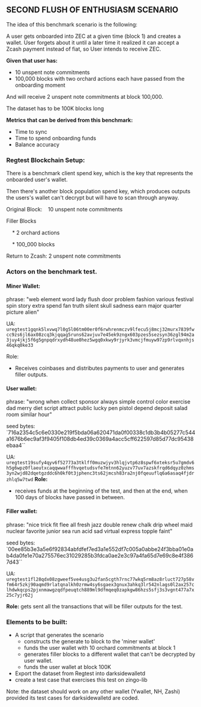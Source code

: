 ## SECOND FLUSH OF ENTHUSIASM SCENARIO
The idea of this benchmark scenario is the following:

A user gets onboarded into ZEC at a given time (block 1)  and creates a wallet.
User forgets about it until a later time it realized it can accept a Zcash payment instead of fiat, so User intends to receive ZEC. 

**Given that user has:**
-  10 unspent note commitments 
- 100,000 blocks with two orchard actions each have passed from the onboarding moment

And will receive 2 unspent note commitments at block 100,000.

The dataset has to be 100K blocks long

**Metrics that can be derived from this benchmark:**
- Time to sync
- Time to spend onboarding funds
- Balance accuracy

### Regtest Blockchain Setup:

There is a benchmark client spend key, which is the key that represents the onboarded user's wallet.

Then there's another block population spend key, which produces outputs the users's wallet can't decrypt but will have to scan through anyway.

Original Block:    10 unspent note commitments

Filler Blocks

    * 2 orchard actions

    * 100_000 blocks

Return to Zcash:  2 unspent note commitments

### Actors on the benchmark test.

#### Miner Wallet:
phrase: "web element word lady flush door problem fashion various festival spin story extra spend fan truth silent skull sadness earn major quarter picture alien"

UA: `uregtest1gqnk5lxvwq7l0g5l06tm00er0f6rwhrenmczv9lfecu5j8mcj32murx7839fwcc9zs6jl6ax08zcq3kjqqag5runs62avjuv7e45ek9zngx603pzes5sezsyn36zgl94m2a3juy4jkj5f6g5gnpqdrxydh48ue0hez5wgq0xkwy9rjyrk3vmcjfmuyw97zp9rlvqxnhjs46qkq0ke33`

Role:
- Receives coinbases and distributes payments to user and generates filler outputs.

#### User wallet:
phrase: "wrong when collect sponsor always simple control color exercise dad merry diet script attract public lucky pen pistol depend deposit salad room similar hour"

seed bytes: `716a2354c5c6e0330e219f5bda06a620471da0f00338c1db3b4b05277c544a1676b6ec9af3f9405f108db4ed39c0369a4acc5cff622597d85d77dc95438ebaa4``

UA: 
`uregtest19sufy4qyv6f52773a3tklff0muzwjyv3hlqjvtp6z8spwf6xteksr5u7gmdv6h5g6wpz0flaeutxcaqqwwafffhvqetudsvfe7mtnn62yuzv77uv7azskfrqd6dqyz0zhms3yn2wjd82dqetgzddc6h0kf0t3jphenc3ts62jmcsh83ra2nj0fqeuuflq6a6asaq4fjdrzhlq5w7twd`
**Role:**
- receives funds at the beginning of the test, and then at the end, when 100 days of blocks have passed in between.

#### Filler wallet:
phrase: "nice trick fit flee all fresh jazz double renew chalk drip wheel maid nuclear favorite junior sea run acid sad virtual express topple faint"

seed bytes: `00ee85b3e3a5e6f92834abfdfef7ed3a1e552df7c005a0abbe24f3bba01e0ab4da0fe1e70a275576ec31029285b3fdca0ae2e3c97a4fa65d7e69c8e4f3867d43``

UA: 
`uregtest1fl28qdx08zgweef5ve4usg3u2fan5cgth7rnc77wkq5rm8az8rluct727p58vfm64r5zkj90aqmd9rlatqnalkh0zrmw4sy6sgaex3gnux3ahkq3lr542nlags0l2ax257clhdwkqcps2pjxnmawgzqdfpeuqtch889ml9dfmqeq0zapkgw86hzs5sfj3s3vgnt477a7x25c7yjr62j`

**Role:** gets sent all the transactions that will be filler outputs for the test.


### Elements to be built:

- A script that generates the scenario
  - constructs the generate to block to the 'miner wallet'
  - funds the user wallet with 10 orchard commitments at block 1
  - generates filler blocks to a different wallet that can't be decrypted by user wallet.
  - funds the user wallet at block 100K
- Export the dataset from Regtest into darksidewalletd
- create a test case that exercises this test on zingo-lib

Note: the dataset should work on any other wallet (Ywallet, NH, Zashi) provided its test cases for darksidewalletd are coded.

